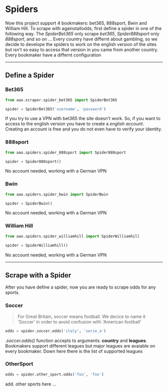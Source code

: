 # Spiders

Now this project support 4 bookmakers: bet365, 888sport, Bwin and William Hill. To scrape with againstallodds, first define a spider in one of the following way. The *SpiderBet365* only scrape *bet365*, *Spider888sport* only *888sport*, and so on ...
Every country have differnt about gambling, so we decide to develope the spiders to work on the english version of the sites but isn't so easy to access that version in you came from another country. Every bookmaker have a differnt configuration

----

## Define a Spider

### Bet365
```python
from aao.scraper.spider_bet365 import SpiderBet365

spider = SpiderBet365('username', 'password')
```
If you try to use a VPN with bet365 the site doesn't work. So, if you want to access to the english version you have to create a *english account*. Creating an account is free and you do not even have to verify your identity.

### 888sport
```python
from aao.spiders.spider_888sport import Spider888sport

spider = Spider888sport()
```
No account needed, working with a German VPN

### Bwin
```python
from aao.spiders.spider_bwin import SpiderBwin

spider = SpiderBwin()
```
No account needed, working with a German VPN

### William Hill
```python
from aao.spiders.spider_williamhill import SpiderWilliamhill

spider = SpiderWilliamhill()
```
No account needed, working with a German VPN

----

## Scrape with a Spider

After you have define a spider, now you are ready to scrape odds for any sports.

### Soccer
> For Great Britain, soccer means football. We decice to name it 'Soccer' in order to avoid confusion with 'American football'

```python
odds = spider.soccer.odds('italy', 'serie_a')
```

*.soccer.odds()* function accepts to arguments: **country** and **leagues**. Bookmakers support different leagues but major leagues are avaiable on every bookmaker. Down here there is the list of supported leagues

### OtherSport

```python
odds = spider.other_sport.odds('foo', 'foo')
```

add. other sports here ...
